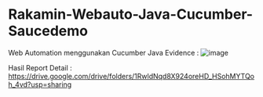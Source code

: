 # Rakamin-Webauto-Java-Cucumber-Saucedemo
Web Automation menggunakan Cucumber Java
Evidence :
![image](https://github.com/kindiherdiansyah/Rakamin-Webauto-Java-Cucumber-Saucedemo/assets/26849052/e3535467-9a57-4d46-80aa-064d391ff4ba)

Hasil Report Detail : https://drive.google.com/drive/folders/1RwldNqd8X924oreHD_HSohMYTQoh_4vd?usp=sharing
